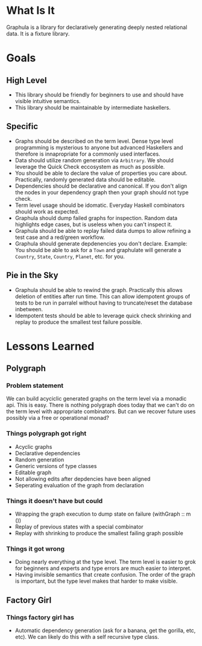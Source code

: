 # What Is It
Graphula is a library for declaratively generating deeply nested relational data. It is a fixture library.

# Goals
## High Level
* This library should be friendly for beginners to use and should have visible intuitive semantics.
* This library should be maintainable by intermediate haskellers.

## Specific
* Graphs should be described on the term level. Dense type level programming is mysterious to anyone but advanced Haskellers and therefore is innapropriate for a commonly used interfaces.
* Data should utilize random generation via `Arbitrary`. We should leverage the Quick Check eccosystem as much as possible.
* You should be able to declare the value of properties you care about. Practically, randomly generated data should be editable.
* Dependencies should be declarative and canonical. If you don't align the nodes in your dependency graph then your graph should not type check.
* Term level usage should be idomatic. Everyday Haskell combinators should work as expected.
* Graphula should dump failed graphs for inspection. Random data highlights edge cases, but is useless when you can't inspect it.
* Graphula should be able to replay failed data dumps to allow refining a test case and a red/green workflow.
* Graphula should generate depdenencies you don't declare. Example: You should be able to ask for a `Town` and graphulate will generate a `Country`, `State`, `Country`, `Planet`, etc. for you.

## Pie in the Sky
* Graphula should be able to rewind the graph. Practically this allows deletion of entities after run time. This can allow idempotent groups of tests to be run in parralel without having to truncate/reset the database inbetween.
* Idempotent tests should be able to leverage quick check shrinking and replay to produce the smallest test failure possible.

# Lessons Learned

## Polygraph
### Problem statement
We can build acyciclic generated graphs on the term level via a monadic api. This is easy. There is nothing polygraph does today that we can't do on the term level with appropriate combinators. But can we recover future uses possibly via a free or operational monad?

### Things polygraph got right
* Acyclic graphs
* Declarative dependencies
* Random generation
* Generic versions of type classes
* Editable graph
* Not allowing edits after depdencies have been aligned
* Seperating evaluation of the graph from declaration

### Things it doesn't have but could
* Wrapping the graph execution to dump state on failure (withGraph :: m ())
* Replay of previous states with a special combinator
* Replay with shrinking to produce the smallest failing graph possible

### Things it got wrong
* Doing nearly everything at the type level. The term level is easier to grok for beginners and experts and type errors are much easier to interpret.
* Having invisible semantics that create confusion. The order of the graph is important, but the type level makes that harder to make visible.

## Factory Girl
### Things factory girl has
* Automatic dependency generation (ask for a banana, get the gorilla, etc, etc). We can likely do this with a self recursive type class.

